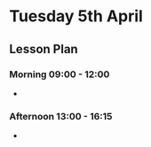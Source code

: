 # Tuesday 5th April

## Lesson Plan

### Morning 09:00 - 12:00

+ 

### Afternoon 13:00 - 16:15

+ 
